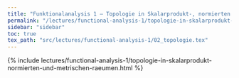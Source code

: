 ```yaml
---
title: "Funktionalanalysis 1 – Topologie in Skalarprodukt-, normierten und metrischen Räumen"
permalink: "/lectures/functional-analysis-1/topologie-in-skalarprodukt-normierten-und-metrischen-raeumen.html"
sidebar: "sidebar"
toc: true
tex_path: "src/lectures/functional-analysis-1/02_topologie.tex"
---
```


{% include lectures/functional-analysis-1/topologie-in-skalarprodukt-normierten-und-metrischen-raeumen.html %}